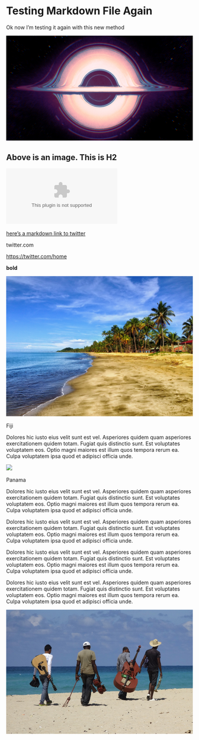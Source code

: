 # Testing Markdown File Again


Ok now I’m testing it again with this new method



![](Testing%20Markdown%20File%20Again/ElgySU2XgAUZi3W.jpeg)

## Above is an image. This is H2



![here’s a markdown link to twitter](twitter.com)

[here’s a markdown link to twitter](twitter.com)

twitter.com

https://twitter.com/home


**bold** 

![](Testing%20Markdown%20File%20Again/fiji-293826.jpg)


Fiji

Dolores hic iusto eius velit sunt est vel. Asperiores quidem quam asperiores exercitationem quidem totam. Fugiat quis distinctio sunt. Est voluptates voluptatem eos. Optio magni maiores est illum quos tempora rerum ea. Culpa voluptatem ipsa quod et adipisci officia unde.


![](Testing%20Markdown%20File%20Again/panama-4388225.jpg)

Panama 

Dolores hic iusto eius velit sunt est vel. Asperiores quidem quam asperiores exercitationem quidem totam. Fugiat quis distinctio sunt. Est voluptates voluptatem eos. Optio magni maiores est illum quos tempora rerum ea. Culpa voluptatem ipsa quod et adipisci officia unde.

Dolores hic iusto eius velit sunt est vel. Asperiores quidem quam asperiores exercitationem quidem totam. Fugiat quis distinctio sunt. Est voluptates voluptatem eos. Optio magni maiores est illum quos tempora rerum ea. Culpa voluptatem ipsa quod et adipisci officia unde.


Dolores hic iusto eius velit sunt est vel. Asperiores quidem quam asperiores exercitationem quidem totam. Fugiat quis distinctio sunt. Est voluptates voluptatem eos. Optio magni maiores est illum quos tempora rerum ea. Culpa voluptatem ipsa quod et adipisci officia unde.


Dolores hic iusto eius velit sunt est vel. Asperiores quidem quam asperiores exercitationem quidem totam. Fugiat quis distinctio sunt. Est voluptates voluptatem eos. Optio magni maiores est illum quos tempora rerum ea. Culpa voluptatem ipsa quod et adipisci officia unde.

![](Testing%20Markdown%20File%20Again/0A7AC053-D6ED-46AE-9F38-8A2B8669ADF0.png)



